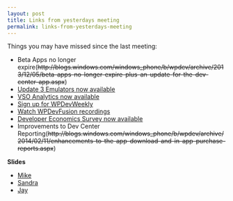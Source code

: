 ```yaml
---
layout: post
title: Links from yesterdays meeting
permalink: links-from-yesterdays-meeting
---
```


Things you may have missed since the last meeting:

* Beta Apps no longer expire(~~http&#58;&#47;&#47;blogs.windows.com/windows_phone/b/wpdev/archive/2013/12/05/beta-apps-no-longer-expire-plus-an-update-for-the-dev-center-app.aspx~~)
* [Update 3 Emulators now available](http://www.microsoft.com/en-us/download/details.aspx?id=41559)
* [VSO Analytics now available](http://visualstudiomagazine.com/articles/2014/01/01/tracking-your-windows-phone-app-analytics.aspx)
* [Sign up for WPDevWeekly](http://wpdevweekly.com/)
* [Watch WPDevFusion recordings](http://www.wpdevfusion.com/2014/01/recordings-slides-and-samples-are-now-available/#blog)
* [Developer Economics Survey now available](http://www.visionmobile.com/DE1Q14WPUG)
* Improvements to Dev Center Reporting(~~http&#58;&#47;&#47;blogs.windows.com/windows_phone/b/wpdev/archive/2014/02/11/enhancements-to-the-app-download-and-in-app-purchase-reports.aspx~~)

**Slides**

* [Mike](http://sdrv.ms/1c5aB3B)
* [Sandra](http://www.slideshare.net/SandraSears/nokia-presentation-finalig)
* [Jay](https://skydrive.live.com/redir?resid=33AB03F0B0091FCB!30541&authkey=!AKz0EaciJSl8Jrw&ithint=file%2c.pptx)
